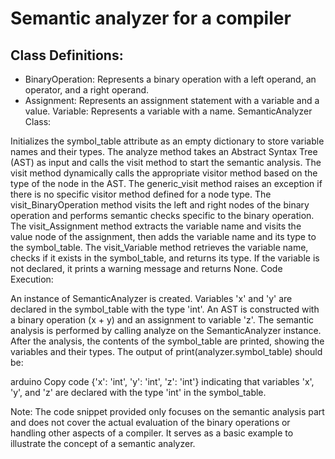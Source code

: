 # Semantic analyzer for a compiler

## Class Definitions:

- BinaryOperation: Represents a binary operation with a left operand, an operator, and a right operand.
- Assignment: Represents an assignment statement with a variable and a value.
Variable: Represents a variable with a name.
SemanticAnalyzer Class:

Initializes the symbol_table attribute as an empty dictionary to store variable names and their types.
The analyze method takes an Abstract Syntax Tree (AST) as input and calls the visit method to start the semantic analysis.
The visit method dynamically calls the appropriate visitor method based on the type of the node in the AST.
The generic_visit method raises an exception if there is no specific visitor method defined for a node type.
The visit_BinaryOperation method visits the left and right nodes of the binary operation and performs semantic checks specific to the binary operation.
The visit_Assignment method extracts the variable name and visits the value node of the assignment, then adds the variable name and its type to the symbol_table.
The visit_Variable method retrieves the variable name, checks if it exists in the symbol_table, and returns its type. If the variable is not declared, it prints a warning message and returns None.
Code Execution:

An instance of SemanticAnalyzer is created.
Variables 'x' and 'y' are declared in the symbol_table with the type 'int'.
An AST is constructed with a binary operation (x + y) and an assignment to variable 'z'.
The semantic analysis is performed by calling analyze on the SemanticAnalyzer instance.
After the analysis, the contents of the symbol_table are printed, showing the variables and their types.
The output of print(analyzer.symbol_table) should be:

arduino
Copy code
{'x': 'int', 'y': 'int', 'z': 'int'}
indicating that variables 'x', 'y', and 'z' are declared with the type 'int' in the symbol_table.

Note: The code snippet provided only focuses on the semantic analysis part and does not cover the actual evaluation of the binary operations or handling other aspects of a compiler. It serves as a basic example to illustrate the concept of a semantic analyzer.